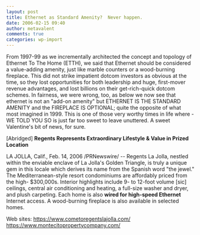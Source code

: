 ```yaml
---
layout: post
title: Ethernet as Standard Amenity?  Never happen.
date: 2006-02-15 09:40
author: metavalent
comments: true
categories: wp-import
---
```

From 1997-99 as we incrementally architected the concept and  topology of Ethernet To The Home (ETTH), we said that Ethernet should be considered a value-adding amenity, just like marble counters or a wood-burning fireplace.  This did not strike impatient dotcom investors as obvious at the time, so they lost opportunities for both leadership and huge, first-mover revenue advantages, and lost billions on their get-rich-quick dotcom schemes. In fairness, we were wrong, too, as below we now see that ethernet is not an "add-on amenity" but ETHERNET IS THE STANDARD AMENITY and the FIREPLACE IS OPTIONAL; quite the opposite of what most imagined in 1999.  This is one of those very worthy times in life where - WE TOLD YOU SO is just far too sweet to leave unuttered.  A sweet Valentine's bit of news, for sure.

[Abridged]
<b>Regents Represents Extraordinary Lifestyle &amp; Value in Prized Location</b>

LA JOLLA, Calif., Feb. 14, 2006 /PRNewswire/ -- Regents La Jolla, nestled within the enviable enclave of La Jolla's Golden Triangle, is truly a unique gem in this locale which derives its name from the Spanish word "the jewel."  The Mediterranean-style resort condominiums are affordably priced from the high- $300,000s. Interior highlights include 9- to 12-foot volume [sic] ceilings, central air conditioning and heating, a full-size washer and dryer, and plush carpeting. Each home is also <b>wired for high-speed Ethernet</b> Internet access. A wood-burning fireplace is also available in selected homes.

Web sites: https://www.cometoregentslajolla.com/ https://www.montecitopropertycompany.com/
